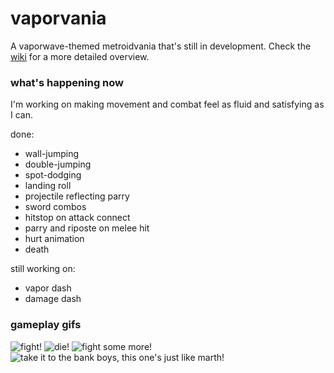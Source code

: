 # vaporvania
A vaporwave-themed metroidvania that's still in development. Check the [wiki](https://github.com/adriangarza/vaporvania/wiki) for a more detailed overview.

### what's happening now
I'm working on making movement and combat feel as fluid and satisfying as I can.

done:
- wall-jumping
- double-jumping
- spot-dodging
- landing roll
- projectile reflecting parry
- sword combos
- hitstop on attack connect
- parry and riposte on melee hit
- hurt animation
- death

still working on:
- vapor dash
- damage dash

### gameplay gifs
![fight!](https://68.media.tumblr.com/1261cee952ae792a087b570e00352ace/tumblr_ouncb60VuC1tk26l4o1_r1_400.gif)
![die!](https://68.media.tumblr.com/893cbdd14b225fc5a40287c509d76a37/tumblr_ouv4n49nCm1tk26l4o1_400.gif)
![fight some more!](https://68.media.tumblr.com/6fc81e64f40611ba75ed299ec21504e1/tumblr_outf25Irw91tk26l4o1_400.gif)
![take it to the bank boys, this one's just like marth!](https://68.media.tumblr.com/aec9649d896655f134c7f1876007047f/tumblr_oux55asMlM1tk26l4o1_400.gif)
